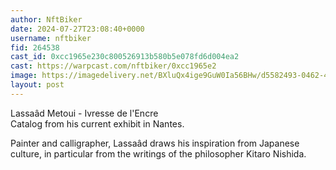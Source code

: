 ```yaml
---
author: NftBiker
date: 2024-07-27T23:08:40+0000
username: nftbiker
fid: 264538
cast_id: 0xcc1965e230c800526913b580b5e078fd6d004ea2
cast: https://warpcast.com/nftbiker/0xcc1965e2
image: https://imagedelivery.net/BXluQx4ige9GuW0Ia56BHw/d5582493-0462-48f5-0cfb-6096ef43f300/original
layout: post
---
```

Lassaâd Metoui - Ivresse de l'Encre  
Catalog from his current exhibit in Nantes.  
  
Painter and calligrapher, Lassaâd draws his inspiration from Japanese culture, in particular from the writings of the philosopher Kitaro Nishida.  

<img src='https://imagedelivery.net/BXluQx4ige9GuW0Ia56BHw/d5582493-0462-48f5-0cfb-6096ef43f300/original' alt='' referrerpolicy='no-referrer'/>
<img src='https://imagedelivery.net/BXluQx4ige9GuW0Ia56BHw/d974c04d-1a8f-4cde-6840-6aa04f840800/original' alt='' referrerpolicy='no-referrer'/>
